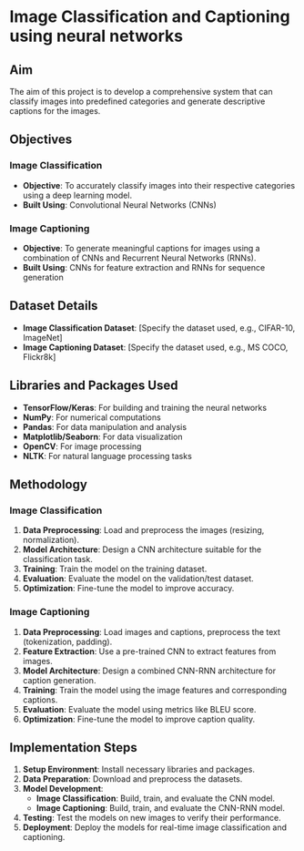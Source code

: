 

# Image Classification and Captioning using neural networks

## Aim
The aim of this project is to develop a comprehensive system that can classify images into predefined categories and generate descriptive captions for the images.

## Objectives
### Image Classification
- **Objective**: To accurately classify images into their respective categories using a deep learning model.
- **Built Using**: Convolutional Neural Networks (CNNs)

### Image Captioning
- **Objective**: To generate meaningful captions for images using a combination of CNNs and Recurrent Neural Networks (RNNs).
- **Built Using**: CNNs for feature extraction and RNNs for sequence generation

## Dataset Details
- **Image Classification Dataset**: [Specify the dataset used, e.g., CIFAR-10, ImageNet]
- **Image Captioning Dataset**: [Specify the dataset used, e.g., MS COCO, Flickr8k]

## Libraries and Packages Used
- **TensorFlow/Keras**: For building and training the neural networks
- **NumPy**: For numerical computations
- **Pandas**: For data manipulation and analysis
- **Matplotlib/Seaborn**: For data visualization
- **OpenCV**: For image processing
- **NLTK**: For natural language processing tasks

## Methodology
### Image Classification
1. **Data Preprocessing**: Load and preprocess the images (resizing, normalization).
2. **Model Architecture**: Design a CNN architecture suitable for the classification task.
3. **Training**: Train the model on the training dataset.
4. **Evaluation**: Evaluate the model on the validation/test dataset.
5. **Optimization**: Fine-tune the model to improve accuracy.

### Image Captioning
1. **Data Preprocessing**: Load images and captions, preprocess the text (tokenization, padding).
2. **Feature Extraction**: Use a pre-trained CNN to extract features from images.
3. **Model Architecture**: Design a combined CNN-RNN architecture for caption generation.
4. **Training**: Train the model using the image features and corresponding captions.
5. **Evaluation**: Evaluate the model using metrics like BLEU score.
6. **Optimization**: Fine-tune the model to improve caption quality.

## Implementation Steps
1. **Setup Environment**: Install necessary libraries and packages.
2. **Data Preparation**: Download and preprocess the datasets.
3. **Model Development**:
   - **Image Classification**: Build, train, and evaluate the CNN model.
   - **Image Captioning**: Build, train, and evaluate the CNN-RNN model.
4. **Testing**: Test the models on new images to verify their performance.
5. **Deployment**: Deploy the models for real-time image classification and captioning.


